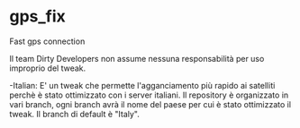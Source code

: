 # gps_fix
Fast gps connection

Il team Dirty Developers non assume nessuna responsabilità per uso improprio del tweak.

-Italian:
  E' un tweak che permette l'agganciamento più rapido ai satelliti perchè è stato ottimizzato con i server italiani.
  Il repository è organizzato in vari branch, ogni branch avrà il nome del paese per cui è stato ottimizzato il tweak.
  Il branch di default è "Italy".
